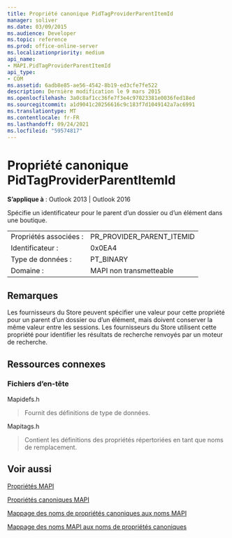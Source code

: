 ```yaml
---
title: Propriété canonique PidTagProviderParentItemId
manager: soliver
ms.date: 03/09/2015
ms.audience: Developer
ms.topic: reference
ms.prod: office-online-server
ms.localizationpriority: medium
api_name:
- MAPI.PidTagProviderParentItemId
api_type:
- COM
ms.assetid: 6adb8e85-ae56-4542-8b19-ed3cfe7fe522
description: Dernière modification le 9 mars 2015
ms.openlocfilehash: 3a0c8af1cc36fe7f3e4c97023381e0036fed18ed
ms.sourcegitcommit: a1d9041c20256616c9c183f7d1049142a7ac6991
ms.translationtype: MT
ms.contentlocale: fr-FR
ms.lasthandoff: 09/24/2021
ms.locfileid: "59574817"
---
```

# <a name="pidtagproviderparentitemid-canonical-property"></a>Propriété canonique PidTagProviderParentItemId

  
  
**S’applique à** : Outlook 2013 | Outlook 2016 
  
Spécifie un identificateur pour le parent d’un dossier ou d’un élément dans une boutique.
  
|||
|:-----|:-----|
|Propriétés associées :  <br/> |PR_PROVIDER_PARENT_ITEMID  <br/> |
|Identificateur :  <br/> |0x0EA4  <br/> |
|Type de données :  <br/> |PT_BINARY  <br/> |
|Domaine :  <br/> |MAPI non transmetteable  <br/> |
   
## <a name="remarks"></a>Remarques

Les fournisseurs du Store peuvent spécifier une valeur pour cette propriété pour un parent d’un dossier ou d’un élément, mais doivent conserver la même valeur entre les sessions. Les fournisseurs du Store utilisent cette propriété pour identifier les résultats de recherche renvoyés par un moteur de recherche.
  
## <a name="related-resources"></a>Ressources connexes

### <a name="header-files"></a>Fichiers d’en-tête

Mapidefs.h
  
> Fournit des définitions de type de données.
    
Mapitags.h
  
> Contient les définitions des propriétés répertoriées en tant que noms de remplacement.
    
## <a name="see-also"></a>Voir aussi



[Propriétés MAPI](mapi-properties.md)
  
[Propriétés canoniques MAPI](mapi-canonical-properties.md)
  
[Mappage des noms de propriétés canoniques aux noms MAPI](mapping-canonical-property-names-to-mapi-names.md)
  
[Mappage des noms MAPI aux noms de propriétés canoniques](mapping-mapi-names-to-canonical-property-names.md)


